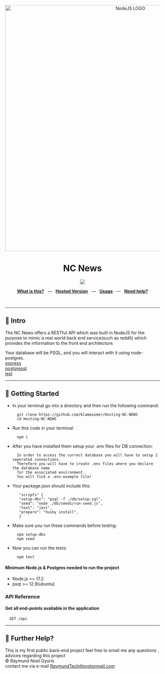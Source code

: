 <div align="center">
  <img src="https://bs-uploads.toptal.io/blackfish-uploads/components/seo/content/og_image_file/og_image/777184/secure-rest-api-in-nodejs-18f43b3033c239da5d2525cfd9fdc98f.png" alt="NodeJS LOGO" width=800 />
  <p></p>
  <h1>NC News</h1>
  <p></p>
  <sup>
    <a href="https://github.com/blameaimer/Hosting-NC-NEWS/actions">
      <img src="https://github.com/blameaimer/Hosting-NC-NEWS/actions/workflows/actions.yml/badge.svg" />
    </a>
  </sup>
  <br />
  <p align="center">
    <a href="#-intro"><b>What is this?</b></a>
    &nbsp;&nbsp;&mdash;&nbsp;&nbsp;
    <a href="https://nc-news-blame.herokuapp.com/api"><b>Hosted Version</b></a>
    &nbsp;&nbsp;&mdash;&nbsp;&nbsp;
    <a href="#-getting-started"><b>Usage</b></a>
    &nbsp;&nbsp;&mdash;&nbsp;&nbsp;
    <a href="#-further-help"><b>Need help?</b></a>
  </p>
  <br />
</div>

---


## 👋 Intro

The NC News offers a RESTful API which was built in NodeJS for the purpose to mimic a real world back end service(such as reddit) which provides the information to the front end architecture.

Your database will be PSQL, and you will interact with it using node-postgres.<br />
[express](https://expressjs.com/)<br />
[postgresql](https://www.postgresql.org/)<br />
[jest](https://jestjs.io/)

---

## 🚀 Getting Started

* In your terminal go into a directory and then run the following command:

        git clone https://github.com/blameaimer/Hosting-NC-NEWS
        cd Hosting-NC-NEWS


* Run this code in your terminal:

        npm i


* After you have installed them setup your .env files for DB connection:

        In order to access the correct database you will have to setup 2 seperated connections. 
        Therefore you will have to create .env files where you declare the database name 
        for the associated environment. 
        You will find a .env-example file!
        
* Your package.json should include this:

         "scripts" {
         "setup-dbs": "psql -f ./db/setup.sql",   
         "seed": "node ./db/seeds/run-seed.js", 
         "test": "jest",  
         "prepare": "husky install",   
         }

* Make sure you run these commands before testing:

        npm setup-dbs
        npm seed
* Now you can run the tests:

        npm test
   
#### Minimum Node.js & Postgres needed to run the project
* Node.js >= 17.2
* psql >= 12.9(ubuntu)
    
### API Reference

#### Get all end-points avaliable in the application

```http
  GET /api
```
---

## 👊 Further Help?
This is my first public back-end project feel free to email me any questions , advices regarding this project <br />
© Raymund Noel Gyuris <br />
contact me via e-mail RaymundTech@protonmail.com <br/>


 
<br />


